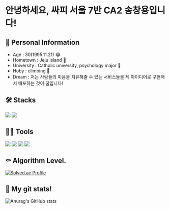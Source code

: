 # 안녕하세요, 싸피 서울 7반 CA2 송창용입니다!

## 🧐 Personal Information

* Age : 30(1995.11.21) 😂
* Hometown : Jeju island 🌲
* University : Catholic university, psychology major 🏫
* Hoby : climbing 🌄
* Dream : 저는 사람들의 마음을 치유해줄 수 있는 서비스들을 제 아이디어로 구현해서 배포하는 것이 꿈입니다!



## 🛠️ Stacks

<img src="https://img.shields.io/badge/Python-3766AB?style=flat-square&logo=Python&logoColor=white"/> <img src="https://img.shields.io/badge/Java-007396?style=flat-square&logo=Java&logoColor=white"/>

## 💪🏼 Tools

<img src="https://img.shields.io/badge/Visual Studio Code-007ACC?style=flat-square&logo=Visual Studio Code&logoColor=white"/> <img src="https://img.shields.io/badge/GitHub-181717?style=flat-square&logo=GitHub&logoColor=white"/> <img src="https://img.shields.io/badge/Eclipse IDE-2C2255?style=flat-square&logo=Eclipse IDE&logoColor=white"/> <img src="https://img.shields.io/badge/IntelliJ IDEA-000000?style=flat-square&logo=IntelliJ IDEA&logoColor=white"/> 

## ⚰️ Algorithm Level.

[![Solved.ac Profile](http://mazassumnida.wtf/api/v2/generate_badge?boj=krca5876)](https://solved.ac/krca5876/)


## 🦊 My git stats!

![Anurag's GitHub stats](https://github-readme-stats.vercel.app/api?username=undeadtimo&show_icons=true&theme=radical)